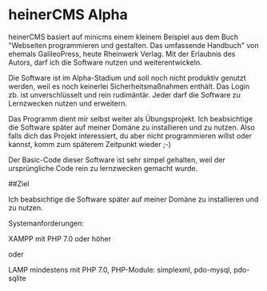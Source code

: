 # heinerCMS Alpha
heinerCMS basiert auf minicms einem kleinem Beispiel aus dem Buch "Webseiten programmieren und gestalten. Das umfassende Handbuch" von ehemals GalileoPress, heute Rheinwerk Verlag. Mit der Erlaubnis des Autors, darf ich die Software nutzen und weiterentwickeln.

Die Software ist im Alpha-Stadium und soll noch nicht produktiv genutzt werden, weil es noch keinerlei Sicherheitsmaßnahmen enthält. Das Login zb. ist unverschlüsselt und rein rudimäntär. Jeder darf die Software zu Lernzwecken nutzen und erweitern. 

Das Programm dient mir selbst weiter als Übungsprojekt. Ich beabsichtige die Software später auf meiner Domäne zu installieren und zu nutzen. Also falls dich das Projekt interessiert, du aber nicht programmieren willst oder kannst, komm zum späterem Zeitpunkt wieder ;-)

Der Basic-Code dieser Software ist sehr simpel gehalten, weil der ursprüngliche Code rein zu lernzwecken gemacht wurde. 

##Ziel

Ich beabsichtige die Software später auf meiner Domäne zu installieren und zu nutzen.


Systemanforderungen:

XAMPP mit PHP 7.0 oder höher

oder

LAMP mindestens mit PHP 7.0, PHP-Module: simplexml, pdo-mysql, pdo-sqlite